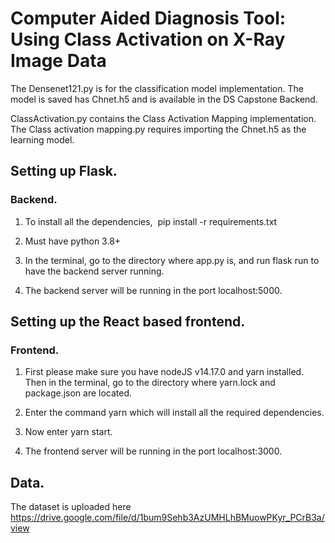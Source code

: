 # Computer Aided Diagnosis Tool: Using Class Activation on X-Ray Image Data

The Densenet121.py is for the classification model implementation. The model is saved has Chnet.h5 and is available in the DS Capstone Backend.

ClassActivation.py contains the Class Activation Mapping implementation. The Class activation mapping.py requires importing the Chnet.h5 as the learning model.

## Setting up Flask.

### Backend.

1.	To install all the dependencies,  pip install -r requirements.txt

2.	Must have python 3.8+

3.	In the terminal, go to the directory where app.py is, and run flask run to have the backend server running.

4.	The backend server will be running in the port localhost:5000.



## Setting up the React based frontend.

### Frontend.

1. First please make sure you have nodeJS v14.17.0 and yarn installed. Then in the terminal, go to the directory where yarn.lock and package.json are located.

2. Enter the command yarn which will install all the required dependencies.

3. Now enter yarn start.

4. The frontend server will be running in the port localhost:3000.


## Data.

The dataset is uploaded here 
https://drive.google.com/file/d/1bum9Sehb3AzUMHLhBMuowPKyr_PCrB3a/view
